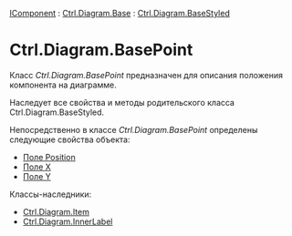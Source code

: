 ﻿---
Title: Компонент BasePoint
Link: .Ctrl.Diagram.BasePoint
---

[IComponent](topic:Com.Custom.ComClasses.IComponent.Default) :
[Ctrl.Diagram.Base](topic:Com.Custom.ComClasses.Ctrl.Diagram.Base.Default) :
[Ctrl.Diagram.BaseStyled](topic:Com.Custom.ComClasses.Ctrl.Diagram.BaseStyled.Default)

# Ctrl.Diagram.BasePoint

Класс *Ctrl.Diagram.BasePoint* предназначен для описания положения компонента на диаграмме.

Наследует все свойства и методы родительского класса Ctrl.Diagram.BaseStyled.

Непосредственно в классе *Ctrl.Diagram.BasePoint* определены следующие свойства объекта:
* [Поле Position](Position)
* [Поле X](X)
* [Поле Y](Y)

Классы-наследники:

* [Ctrl.Diagram.Item](topic:Com.Custom.ComClasses.Ctrl.Diagram.Item.Default)
* [Ctrl.Diagram.InnerLabel](topic:Com.Custom.ComClasses.Ctrl.Diagram.InnerLabel.Default)